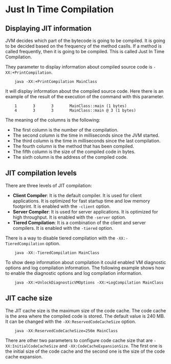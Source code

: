 # Just In Time Compilation

## Displaying JIT information

JVM decides which part of the bytecode is going to be compiled. It is going to be decided based on the frequency of the method caslls. If a method is called frequently, then it is going to be compiled. This is called Just In Time Compilation.

They parameter to display information about compiled source code is `-XX:+PrintCompilation`.

```shell
    java -XX:+PrintCompilation MainClass
```

It will display information about the compiled source code. Here there is an example of the result of the execution of the command with this parameter.

```shell
    1       3       3       MainClass::main (1 bytes)
    4       3       3       MainClass::main @ 3 (1 bytes)
```

The meaning of the columns is the following: 
- The first column is the number of the compilation.
- The second column is the time in milliseconds since the JVM started.
- The third column is the time in milliseconds since the last compilation.
- The fourth column is the method that has been compiled.
- The fifth column is the size of the compiled code in bytes.
- The sixth column is the address of the compiled code. 

## JIT compilation levels

There are three levels of JIT compilation:

* **Client Compiler**: It is the default compiler. It is used for client applications. It is optimized for fast startup time and low memory footprint. It is enabled with the `-client` option.
* **Server Compiler**: It is used for server applications. It is optimized for high throughput. It is enabled with the `-server` option.
* **Tiered Compilation**: It is a combination of the client and server compilers. It is enabled with the `-tiered` option.

There is a way to disable tiered compilation with the `-XX:-TieredCompilation` option.

```shell
    java -XX:-TieredCompilation MainClass
```

To show deep information about compilation it could enabled VM diagnostic options and log compilation information. The following example shows how to enable the diagnostic options and log compilation information.

```shell
    java -XX:+UnlockDiagnosticVMOptions -XX:+LogCompilation MainClass
```

## JIT cache size   

The JIT cache size is the maximum size of the code cache. The code cache is the area where the compiled code is stored. The default value is 240 MB. It can be changed with the `-XX:ReservedCodeCacheSize` option.

```shell
    java -XX:ReservedCodeCacheSize=256m MainClass
```

There are other two parameters to configure code cache size that are `-XX:InitialCodeCacheSize` and `-XX:CodeCacheExpansionSize`. The first one is the initial size of the code cache and the second one is the size of the code cache expansion.